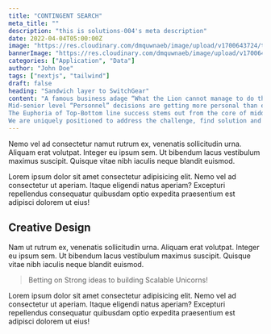 ```yaml
---
title: "CONTINGENT SEARCH"
meta_title: ""
description: "this is solutions-004's meta description"
date: 2022-04-04T05:00:00Z
image: "https://res.cloudinary.com/dmquwnaeb/image/upload/v1700643724/talentWorkx/ln5gxum9mtrgeznscpah.png"
bannerImage: "https://res.cloudinary.com/dmquwnaeb/image/upload/v1700643724/talentWorkx/ln5gxum9mtrgeznscpah.png"
categories: ["Application", "Data"]
author: "John Doe"
tags: ["nextjs", "tailwind"]
draft: false
heading: "Sandwich layer to SwitchGear"
content: "A famous business adage “What the Lion cannot manage to do the Fox can”, clearly explains the importance of mid-senior level roles in any Organization.
Mid-senior level “Personnel” decisions are getting more personal than ever for the C-suite people as they realize that the erstwhile “Sandwich Layer” is now the new Switchgear on which organizations can tread to success.
The Euphoria of Top-Bottom line success stems out from the core of middle line and organizations have started to realize the importance of middle-line SwitchGear for a consistent growth in Top-Bottom lines.
We are uniquely positioned to address the challenge, find solution and mitigate the failure in your SwitchGear. Our Search is carefully curated keeping in mind your future needs and aspirations. Our experience and time-tested “Search 2 Selection” solution enables us to create a talent pool which serves your current need and is capable of addressing the future requirements of your Organization."
---
```


Nemo vel ad consectetur namut rutrum ex, venenatis sollicitudin urna. Aliquam erat volutpat. Integer eu ipsum sem. Ut bibendum lacus vestibulum maximus suscipit. Quisque vitae nibh iaculis neque blandit euismod.

Lorem ipsum dolor sit amet consectetur adipisicing elit. Nemo vel ad consectetur ut aperiam. Itaque eligendi natus aperiam? Excepturi repellendus consequatur quibusdam optio expedita praesentium est adipisci dolorem ut eius!

## Creative Design

Nam ut rutrum ex, venenatis sollicitudin urna. Aliquam erat volutpat. Integer eu ipsum sem. Ut bibendum lacus vestibulum maximus suscipit. Quisque vitae nibh iaculis neque blandit euismod.

> Betting on Strong ideas to building Scalable Unicorns!

Lorem ipsum dolor sit amet consectetur adipisicing elit. Nemo vel ad consectetur ut aperiam. Itaque eligendi natus aperiam? Excepturi repellendus consequatur quibusdam optio expedita praesentium est adipisci dolorem ut eius!
